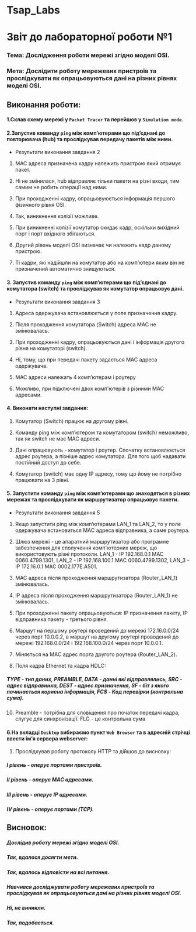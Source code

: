 # Tsap_Labs
# Звіт до лабораторної роботи №1

### Тема: Дослідження роботи мережі згідно моделі OSI.

### Мета: Дослідити роботу мережевих пристроїв та прослідкувати як опрацьовуються дані на різних рівнях моделі OSI.

## Виконання роботи:

#### 1.Склав схему мережі у `Packet Tracer` та перейшов у `Simulation mode`.

#### 2.Запустив команду `ping` між комп’ютерами що під’єднані до повторювача (hub) та прослідкував передачу пакетів між ними.

- Результати виконання завдання 2 

1) MAC адреса призначена кадру належить пристрою який отримує пакет.

2) Ні не змінилася, hub відправляє тільки пакети на різні входи, тим самим не робить операції над ними.

3) При проходженні кадру, опрацьовуюється інформація першого фізичного рівня ОSI.

4) Так, виникнення колізії можливе.

5) При виникненні колізії комутатор скидає кадр, оскільки вихідний порт і порт вхідного збігаються.

6) Другий рівень моделі OSI визначає чи належить кадр даному пристрою.

7) Ті кадри, які надійшли на комутатор або на комп’ютери яким він не призначений автоматично знищуються.

#### 3. Запустив команду `ping` між комп’ютерами що під’єднані до комутатора (switch) та прослідкував як комутатор опрацьовує дані.

- Результати виконання завдання 3

1) Адреса одержувача встановлюється у поле призначення кадру.

2) Після проходження комутатора (Switch) адреса MAC не змінювалась.

3) При проходженні кадру, опрацьовуються дані і інформація другого рівня на комутаторі (switch).

4) Ні, тому, що при передачі пакету задається MAC адреса одержувача.

6) МАС адреси належать 4 комп’ютерам і роутеру 

7) Можливо, при підключені двох комп'ютерів з різними MAC адресами.

#### 4. Виконати наступні завдання:

1) Комутатор (Switch) працює на другому рівні.

2) Команду ping між комп’ютером та комутатором (switch) неможливо, так як switch не має MAC адреси.

3) Дані опрацювують - комутатор і роутер. Спочатку встановлюється адрес роутера, а пізніше адрес комутатора. Для того щоб надавати постійний доступ до себе.

4) Комутатор (switch) має одну ІР адресу, тому що йому не потрібно працювати на 3 рівні.

#### 5. Запустити команду `ping` між комп’ютерами що знаходяться в різних мережах та прослідкувати як маршрутизатор опрацьовує пакети.
- Результати виконання завдання 5

1) Якщо запустити ping між комп’ютерами LAN_1 та LAN_2, то у поле одержувача встановиться MAC адреса відправника, а саме роутера.

2) Шлюз мережі - це апаратний маршрутизатор або програмне забезпечення для сполучення комп'ютерних мереж, що використовують різні протоколи. LAN_1 - IP 192.168.0.1 MAC 0060.4799.1301, LAN_2 - IP 192.168.100.1 MAC 0060.4799.1302, LAN_3 - IP 172.16.0.1 MAC 0002.177E.A501.

3) MAC адреса після проходження маршрутизатора (Router_LAN_1) змінювалась.

4) ІР адреса після проходження маршрутизатора (Router_LAN_1) не змінювалась.

5) При проходженні пакету опрацьовуються: IP призначення пакету, IP відправника пакету - третього рівня.

7) Маршут на першому роутері проведений до мережі 172.16.0.0/24 через порт 10.0.0.2, а маршут на другому роутері проводений до мережі 192.168.0.0/24 і 192.168.100.0/24 через порт 10.0.0.1.

8) Міняється на MAC адрес порта другого роутера (Router_LAN_2).

9) Поля кадра Ethernet та кадра HDLC:

##### TYPE - тип даних, PREAMBLE, DATA - данні які відправлялись, SRC - адрес відправника, DEST - адрес призначення, SF - біт з якого починається корисна інформація, FCS - Код перевірки (контрольна сума).

10) Preamble - потрібна для сповіщення про початок передачі кадра, слугує для синхронізації. FLG - це контрольна сума

#### 6.На вкладці `Desktop` вибираємо пункт `Web Browser` та в адресній стрічці ввести ім’я сервера webserver:
1) Прослідкував роботу протоколу HTTP та дійшов до висновку: 
  ##### I рівень - оперує портами пристроїв. 
  ##### II рівень - оперує MAC адресами.
  ##### ІII рівень - оперує IP адресами. 
  ##### IV рівень - оперує портами (TCP).
 
## Висновок:
##### Дослідив роботу мережі згідно моделі OSI.
##### Так, вдалося досягти мети.
##### Так, вдалось відповісти на всі питання.
##### Навчився досліджувати роботу мережевих пристроїв та прослідкував як опрацьовуються дані на різних рівнях моделі OSI.
##### Ні, не виникли.
##### Так, подобається.
